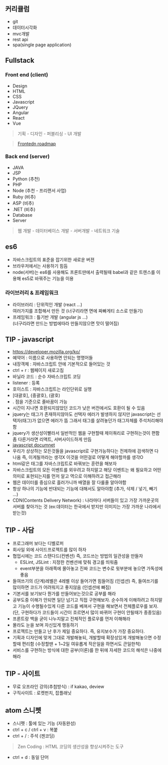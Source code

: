## 커리큘럼
- git
- 데이터시각화
- mvc개발
- rest api
- spa(single page application)


## Fullstack
### Front end (client)
- Design
- HTML
- CSS
- Javascript
- JQuery
- Angular
- React
- Vue

> 기획 - 디자인 - 퍼블리싱 - UI 개발

> [Frontedn roadmap](https://codeburst.io/the-2018-web-developer-roadmap-826b1b806e8d)

### Back end (server)
- JAVA
- JSP
- Python (추천)
- PHP
- Node (추천 - 프리랜서 사업)
- Ruby (비추)
- ASP (비추)
- .NET (비추)
- Database
- Server

> 웹 개발 - 데이터베이스 개발 - 서버개발 - 네트워크 기술

## es6
- 자바스크립트의 표준을 잡기위한 새로운 버젼
- 브라우저에서는 사용하기 힘듬
- node(서버)는 es6를 사용해도 프론트딴에서 출력될때 babel과 같은 트렌스를 이용해 es5로 바꿔주는 기능을 이용

### 라이브러리 & 프레임워크
- 라이브러리 : 단위적인 개발 (react ...)<br/>여러가지를 조합해서 만든 것 (너구리라면 면에 짜빠게티 소스로 만들기)
- 프레임워크 : 틀기반 개발 (angular js ...)<br/>(너구리라면 만드는 방법에따라 만들지않으면 맛이 떨어짐)

## TIP - javascript
- https://developer.mozilla.org/ko/
- 예약어 : 이름으로 사용하면 안되는 명명어들
- 내장객체 : 자바스크립트 안에 기본적으로 들어있는 것
- ctrl + r : 웹페이지 새로고침
- 바닐라 코드 : 순수 자바스크립트 코딩
- listener : 등록
- 호이스트 : 자바스크립트는 라인단위로 실행
- [대괄호], {중괄호}, (괄호)
- . 점을 기준으로 줄바꿈이 가능
- 시간이 지나면 호환되지않았던 코드가 낮은 버전에서도 호환이 될 수 있음
- jquery는 태그가 존재하지않아도 선택자 에러가 발생하지 않지만 javascript는 선택자(태그)가 없으면 에러가 뜸 그래서 태그를 살려놓던가 태그자체를 주석처리해야 함
- jquery가 생산성이빨라서 일반적인 웹을 구현할때 제이쿼리로 구현하는것이 편함 좀 다른거라면 리액트, 서버사이드하게 만듬
- [javascript documnet](https://developer.mozilla.org/ko/docs/Web/API/Document)
- 우리가 상상하는 모든것들을 javascript로 구현가능하다는 전제하에 검색하면 다 나옴 즉, 이게될까라는 생각X 이것을 어떤걸로 어떻게 해야할까를 생각O
- html같은 태그를 자바스크립트로 바꿔보는 훈련을 해보자
- 자바스크립트의 모든 이벤트를 외우려고 하지말고 해당 이벤트는 왜 필요하고 어떤의미로 표현되는지를 먼저 알고 역으로 이해하려고 접근해라
- 웹은 데이터를 중심으로 흘러가니까 배열을 잘 다룰줄 알아야함
- 항상 하나의 기능에 반대되는 기능에 대해서도 알아야함 (추가, 삭제 / 넣기, 빼기 ...)
- CDN(Contents Delivery Network) : 나라마다 서버들이 있고 가장 가까운곳의 서버를 찾아가는 것 (ex:데이터는 한국에서 받지만 이미지는 가장 가까운 나라에서 받는것)

## TIP - 사담
- 프로그래머 보다는 디벨로퍼
- 회사일 외에 사이드프로젝트를 많이 하자
- 협업시에는 코드 스탠다드(컨벤션) 즉, 코드쓰는 방법의 일관성을 만들자
  - ESLint, JSLint :  지정한 컨벤션에 맞춰 경고를 띄워줌
  - event부분을 아래쪽에 몰아놓고 진짜 코드는 변수로 윗부분에 놓으면 가독성에 좋음
- 들여쓰기의 (단계)레벨은 4레벨 이상 들어가면 힘들어짐 (인셉션) 즉, 들여쓰기를 많이하면 코드가 어려워지고 좋지않음 (인셉션에 빠짐)
- 기본서를 보기보다 뭔가를 만들어보는것으로 공부를 해라
- 공부도중 이해가 안되면 일단 넘기고 직접 구현해보자. 순수하게 이해하려고 하지말고 기능이 수행될수있게 다른 코드를 베껴서 구현을 해보면서 전체플로우를 보자. (단, 구현하다가 코드들이 시간이 흐르면서 많이 바뀌어 구현이 안될때가 종종있음)
- 프론트랑 백을 굳이 나누지말고 전체적인 플로우를 먼저 이해해라
- 몰라도 눈을 보며 자신있게 행동하기
- 프로젝트는 만들고 난 후가 제일 중요하다. 즉, 유지보수가 가장 중요하다.
- 기획과 디자인에 맞게 그대로 개발해놓되, 개발할때 확장성있게 개발해놓으면 수정할때 편리함 (수정할땐 + 1~2일 여유롭게 작은일을 하면서도 큰일한척)
- 서비스를 구현하는 방식에 대한 공부(이론)를 한 뒤에 자세한 코드의 해석은 나중에 해라

## TIP - 사이트
- 무료 오프라인 강의(추첨방식) : if kakao, deview
- 구직사이트 : 로켓펀치, 잡플래닛

## atom 스니펫
- 스니펫 : 툴에 있는 기능 (자동완성)
- ctrl + c / ctrl + v : 복붙
- ctrl + / : 주석 (젠코딩)
> Zen Coding : HTML 코딩의 생산성을 향상시켜주는 도구
- ctrl + d : 동일 단어
